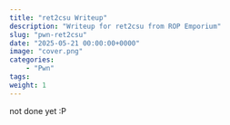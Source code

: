 ```yaml
---
title: "ret2csu Writeup"
description: "Writeup for ret2csu from ROP Emporium"
slug: "pwn-ret2csu"
date: "2025-05-21 00:00:00+0000"
image: "cover.png"
categories:
    - "Pwn"
tags: 
weight: 1
---
```


not done yet :P